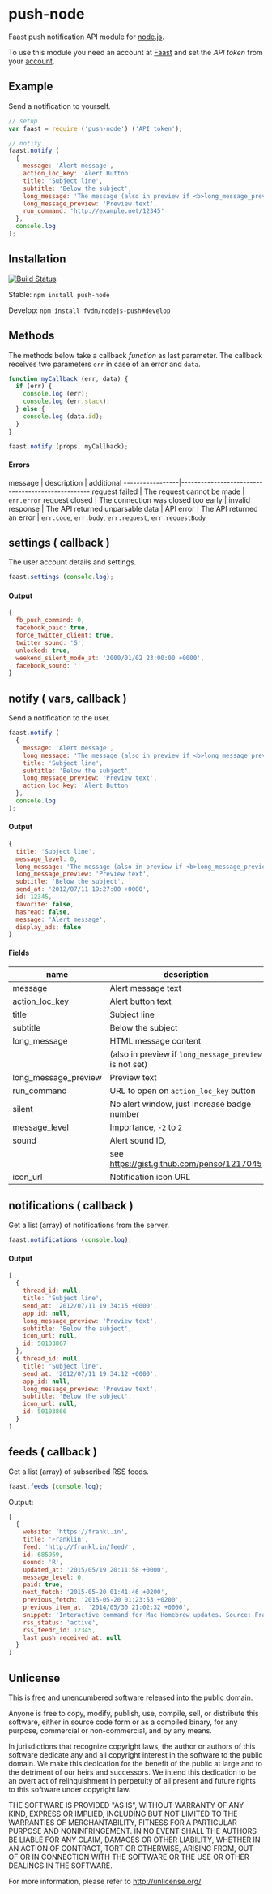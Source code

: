 push-node
=========

Faast push notification API module for [node.js](http://nodejs.org/).

To use this module you need an account at [Faast](http://faast.io/)
and set the *API token* from your [account](http://api.faast.io/account/api_token).


Example
-------

Send a notification to yourself.

```js
// setup
var faast = require ('push-node') ('API token');

// notify
faast.notify (
  {
    message: 'Alert message',
    action_loc_key: 'Alert Button'
    title: 'Subject line',
    subtitle: 'Below the subject',
    long_message: 'The message (also in preview if <b>long_message_preview</b> is not set)',
    long_message_preview: 'Preview text',
    run_command: 'http://example.net/12345'
  },
  console.log
);
```


Installation
------------

[![Build Status](https://travis-ci.org/fvdm/nodejs-push.svg?branch=master)](https://travis-ci.org/fvdm/nodejs-push)


Stable: `npm install push-node`

Develop: `npm install fvdm/nodejs-push#develop`


Methods
-------

The methods below take a callback _function_ as last parameter.
The callback receives two parameters `err` in case of an error and `data`.

```js
function myCallback (err, data) {
  if (err) {
    console.log (err);
    console.log (err.stack);
  } else {
    console.log (data.id);
  }
}

faast.notify (props, myCallback);
```

#### Errors

message          | description                         | additional
-----------------|--------------------------------------------------
request failed   | The request cannot be made          | `err.error`
request closed   | The connection was closed too early |
invalid response | The API returned unparsable data    |
API error        | The API returned an error           | `err.code`, `err.body`, `err.request`, `err.requestBody`


settings ( callback )
--------

The user account details and settings.

```js
faast.settings (console.log);
```

#### Output

```js
{
  fb_push_command: 0,
  facebook_paid: true,
  force_twitter_client: true,
  twitter_sound: 'S',
  unlocked: true,
  weekend_silent_mode_at: '2000/01/02 23:00:00 +0000',
  facebook_sound: ''
}
```


notify ( vars, callback )
------

Send a notification to the user.

```js
faast.notify (
  {
    message: 'Alert message',
    long_message: 'The message (also in preview if <b>long_message_preview</b> is not set)',
    title: 'Subject line',
    subtitle: 'Below the subject',
    long_message_preview: 'Preview text',
    action_loc_key: 'Alert Button'
  },
  console.log
);
```

#### Output

```js
{
  title: 'Subject line',
  message_level: 0,
  long_message: 'The message (also in preview if <b>long_message_preview</b> is not set)',
  long_message_preview: 'Preview text',
  subtitle: 'Below the subject',
  send_at: '2012/07/11 19:27:00 +0000',
  id: 12345,
  favorite: false,
  hasread: false,
  message: 'Alert message',
  display_ads: false
}
```

#### Fields

name                 | description
---------------------|-----------------------------------------------------
message              | Alert message text
action_loc_key       | Alert button text
title                | Subject line
subtitle             | Below the subject
long_message         | HTML message content
                     | (also in preview if `long_message_preview` is not set)
long_message_preview | Preview text
run_command          | URL to open on `action_loc_key` button
silent               | No alert window, just increase badge number
message_level        | Importance, `-2` to `2`
sound                | Alert sound ID,
                     | see https://gist.github.com/penso/1217045
icon_url             | Notification icon URL


notifications ( callback )
-------------

Get a list (array) of notifications from the server.

```js
faast.notifications (console.log);
```

#### Output

```js
[
  {
    thread_id: null,
    title: 'Subject line',
    send_at: '2012/07/11 19:34:15 +0000',
    app_id: null,
    long_message_preview: 'Preview text',
    subtitle: 'Below the subject',
    icon_url: null,
    id: 50103867
  },
  { thread_id: null,
    title: 'Subject line',
    send_at: '2012/07/11 19:34:12 +0000',
    app_id: null,
    long_message_preview: 'Preview text',
    subtitle: 'Below the subject',
    icon_url: null,
    id: 50103866
  }
]
```


feeds ( callback )
-----

Get a list (array) of subscribed RSS feeds.

```js
faast.feeds (console.log);
```

Output:

```js
[
  {
    website: 'https://frankl.in',
    title: 'Franklin',
    feed: 'http://frankl.in/feed/',
    id: 685969,
    sound: 'R',
    updated_at: '2015/05/19 20:11:58 +0000',
    message_level: 0,
    paid: true,
    next_fetch: '2015-05-20 01:41:46 +0200',
    previous_fetch: '2015-05-20 01:23:53 +0200',
    previous_item_at: '2014/05/30 21:02:32 +0000',
    snippet: 'Interactive command for Mac Homebrew updates. Source: Franklin',
    rss_status: 'active',
    rss_feedr_id: 12345,
    last_push_received_at: null
  }
]
```


Unlicense
---------

This is free and unencumbered software released into the public domain.

Anyone is free to copy, modify, publish, use, compile, sell, or
distribute this software, either in source code form or as a compiled
binary, for any purpose, commercial or non-commercial, and by any
means.

In jurisdictions that recognize copyright laws, the author or authors
of this software dedicate any and all copyright interest in the
software to the public domain. We make this dedication for the benefit
of the public at large and to the detriment of our heirs and
successors. We intend this dedication to be an overt act of
relinquishment in perpetuity of all present and future rights to this
software under copyright law.

THE SOFTWARE IS PROVIDED "AS IS", WITHOUT WARRANTY OF ANY KIND,
EXPRESS OR IMPLIED, INCLUDING BUT NOT LIMITED TO THE WARRANTIES OF
MERCHANTABILITY, FITNESS FOR A PARTICULAR PURPOSE AND NONINFRINGEMENT.
IN NO EVENT SHALL THE AUTHORS BE LIABLE FOR ANY CLAIM, DAMAGES OR
OTHER LIABILITY, WHETHER IN AN ACTION OF CONTRACT, TORT OR OTHERWISE,
ARISING FROM, OUT OF OR IN CONNECTION WITH THE SOFTWARE OR THE USE OR
OTHER DEALINGS IN THE SOFTWARE.

For more information, please refer to <http://unlicense.org/>
